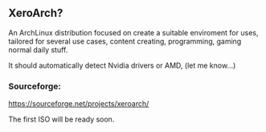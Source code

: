 ## XeroArch?
An ArchLinux distribution focused on create a suitable enviroment for uses, tailored for several use cases, content creating, programming, gaming normal daily stuff.

It should automatically detect Nvidia drivers or AMD, (let me know...)

### Sourceforge:
https://sourceforge.net/projects/xeroarch/

The first ISO will be ready soon.
